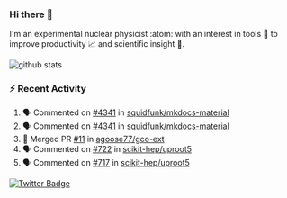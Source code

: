 ### Hi there 👋 

I'm an experimental nuclear physicist :atom: with an interest in tools :wrench: to improve productivity :chart_with_upwards_trend: and scientific insight :telescope:.

![github stats](https://github-readme-stats.vercel.app/api?username=agoose77&show_icons=true&hide_rank=true&hide_title=true&bg_color=30,e76445,904e95&text_color=efe3ec&icon_color=efe3ec)
<!--
**agoose77/agoose77** is a ✨ _special_ ✨ repository because its `README.md` (this file) appears on your GitHub profile.

Here are some ideas to get you started:

- 🔭 I’m currently working on ...
- 🌱 I’m currently learning ...
- 👯 I’m looking to collaborate on ...
- 🤔 I’m looking for help with ...
- 💬 Ask me about ...
- 📫 How to reach me: ...
- 😄 Pronouns: ...
- ⚡ Fun fact: ...
-->

### :zap: Recent Activity
<!--START_SECTION:activity-->
1. 🗣 Commented on [#4341](https://github.com/squidfunk/mkdocs-material/issues/4341) in [squidfunk/mkdocs-material](https://github.com/squidfunk/mkdocs-material)
2. 🗣 Commented on [#4341](https://github.com/squidfunk/mkdocs-material/issues/4341) in [squidfunk/mkdocs-material](https://github.com/squidfunk/mkdocs-material)
3. 🎉 Merged PR [#11](https://github.com/agoose77/gco-ext/pull/11) in [agoose77/gco-ext](https://github.com/agoose77/gco-ext)
4. 🗣 Commented on [#722](https://github.com/scikit-hep/uproot5/issues/722) in [scikit-hep/uproot5](https://github.com/scikit-hep/uproot5)
5. 🗣 Commented on [#717](https://github.com/scikit-hep/uproot5/issues/717) in [scikit-hep/uproot5](https://github.com/scikit-hep/uproot5)
<!--END_SECTION:activity-->


[![Twitter Badge](https://img.shields.io/twitter/follow/agoose77?style=flat-square&logo=Twitter&logoColor=white&color=cornflowerblue)](https://twitter.com/agoose77)
